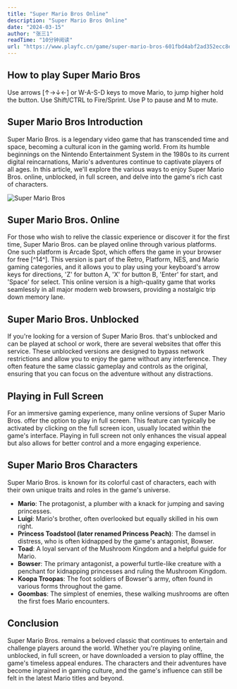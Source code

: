 ```yaml
---
title: "Super Mario Bros Online"
description: "Super Mario Bros Online"
date: "2024-03-15"
author: "张三1"
readTime: "10分钟阅读"
url: "https://www.playfc.cn/game/super-mario-bros-601fbd4abf2ad352ecc8ea10"
---
```


## How to play Super Mario Bros
Use arrows [↑→↓←] or W-A-S-D keys to move Mario, to jump higher hold the button.
Use Shift/CTRL to Fire/Sprint. Use P to pause and M to mute.

## Super Mario Bros Introduction
Super Mario Bros. is a legendary video game that has transcended time and space, becoming a cultural icon in the gaming world. From its humble beginnings on the Nintendo Entertainment System in the 1980s to its current digital reincarnations, Mario's adventures continue to captivate players of all ages. In this article, we'll explore the various ways to enjoy Super Mario Bros. online, unblocked, in full screen, and delve into the game's rich cast of characters.

![Super Mario Bros](https://eloutput.com/wp-content/uploads/2022/03/Super-Mario-Bros-1985.jpg.webp)

## Super Mario Bros. Online
For those who wish to relive the classic experience or discover it for the first time, Super Mario Bros. can be played online through various platforms. One such platform is Arcade Spot, which offers the game in your browser for free [^14^]. This version is part of the Retro, Platform, NES, and Mario gaming categories, and it allows you to play using your keyboard's arrow keys for directions, 'Z' for button A, 'X' for button B, 'Enter' for start, and 'Space' for select. This online version is a high-quality game that works seamlessly in all major modern web browsers, providing a nostalgic trip down memory lane.

## Super Mario Bros. Unblocked
If you're looking for a version of Super Mario Bros. that's unblocked and can be played at school or work, there are several websites that offer this service. These unblocked versions are designed to bypass network restrictions and allow you to enjoy the game without any interference. They often feature the same classic gameplay and controls as the original, ensuring that you can focus on the adventure without any distractions.

## Playing in Full Screen
For an immersive gaming experience, many online versions of Super Mario Bros. offer the option to play in full screen. This feature can typically be activated by clicking on the full screen icon, usually located within the game's interface. Playing in full screen not only enhances the visual appeal but also allows for better control and a more engaging experience.

## Super Mario Bros Characters
Super Mario Bros. is known for its colorful cast of characters, each with their own unique traits and roles in the game's universe.

- **Mario**: The protagonist, a plumber with a knack for jumping and saving princesses.
- **Luigi**: Mario's brother, often overlooked but equally skilled in his own right.
- **Princess Toadstool (later renamed Princess Peach)**: The damsel in distress, who is often kidnapped by the game's antagonist, Bowser.
- **Toad**: A loyal servant of the Mushroom Kingdom and a helpful guide for Mario.
- **Bowser**: The primary antagonist, a powerful turtle-like creature with a penchant for kidnapping princesses and ruling the Mushroom Kingdom.
- **Koopa Troopas**: The foot soldiers of Bowser's army, often found in various forms throughout the game.
- **Goombas**: The simplest of enemies, these walking mushrooms are often the first foes Mario encounters.

## Conclusion
Super Mario Bros. remains a beloved classic that continues to entertain and challenge players around the world. Whether you're playing online, unblocked, in full screen, or have downloaded a version to play offline, the game's timeless appeal endures. The characters and their adventures have become ingrained in gaming culture, and the game's influence can still be felt in the latest Mario titles and beyond.